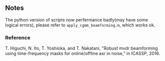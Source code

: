 ## Notes

The python version of scripts now perfermance badly(may have some logical errors), please refer to `apply_cgmm_beamforming.m`, which works ok.

### Reference
T. Higuchi, N. Ito, T. Yoshioka, and T. Nakatani, "Robust mvdr beamforming using time-frequency masks for online/offline asr in noise," in ICASSP, 2016.
